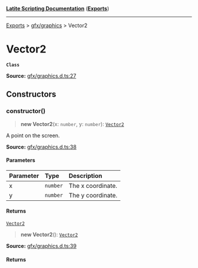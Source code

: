 [**Latite Scripting Documentation**](../../README.md) ([**Exports**](../../exports.md))

---

[Exports](../../exports.md) > [gfx/graphics](../index.md) > Vector2

# Vector2

**`Class`**

**Source:** [gfx/graphics.d.ts:27](https://github.com/LatiteScripting/latitescripting.github.io/blob/796c413/definitions/gfx/graphics.d.ts#L27)

## Constructors

### constructor()

> **new Vector2**(x: `number`, y: `number`): [`Vector2`](class.Vector2.md)

A point on the screen.

**Source:** [gfx/graphics.d.ts:38](https://github.com/LatiteScripting/latitescripting.github.io/blob/796c413/definitions/gfx/graphics.d.ts#L38)

#### Parameters

| Parameter | Type     | Description       |
| :-------- | :------- | :---------------- |
| x         | `number` | The x coordinate. |
| y         | `number` | The y coordinate. |

#### Returns

[`Vector2`](class.Vector2.md)

> **new Vector2**(): [`Vector2`](class.Vector2.md)

**Source:** [gfx/graphics.d.ts:39](https://github.com/LatiteScripting/latitescripting.github.io/blob/796c413/definitions/gfx/graphics.d.ts#L39)

#### Returns

[`Vector2`](class.Vector2.md)

## Properties

### add

> **add**: `Function`

**Source:** [gfx/graphics.d.ts:28](https://github.com/LatiteScripting/latitescripting.github.io/blob/796c413/definitions/gfx/graphics.d.ts#L28)

#### Type declaration (add)

> > (vec: [`Vector2`](class.Vector2.md)): [`Vector2`](class.Vector2.md)
>
> **Source:** [gfx/graphics.d.ts:28](https://github.com/LatiteScripting/latitescripting.github.io/blob/796c413/definitions/gfx/graphics.d.ts#L28)
>
> ##### Parameters
>
> | Parameter | Type                          |
> | :-------- | :---------------------------- |
> | vec       | [`Vector2`](class.Vector2.md) |
>
> ##### Returns
>
> [`Vector2`](class.Vector2.md)

### distanceTo

> **distanceTo**: `Function`

**Source:** [gfx/graphics.d.ts:32](https://github.com/LatiteScripting/latitescripting.github.io/blob/796c413/definitions/gfx/graphics.d.ts#L32)

#### Type declaration (distanceTo)

> > (pos: [`Vector2`](class.Vector2.md)): `number`
>
> **Source:** [gfx/graphics.d.ts:32](https://github.com/LatiteScripting/latitescripting.github.io/blob/796c413/definitions/gfx/graphics.d.ts#L32)
>
> ##### Parameters
>
> | Parameter | Type                          |
> | :-------- | :---------------------------- |
> | pos       | [`Vector2`](class.Vector2.md) |
>
> ##### Returns
>
> `number`

### div

> **div**: `Function`

**Source:** [gfx/graphics.d.ts:31](https://github.com/LatiteScripting/latitescripting.github.io/blob/796c413/definitions/gfx/graphics.d.ts#L31)

#### Type declaration (div)

> > (vec: [`Vector2`](class.Vector2.md)): [`Vector2`](class.Vector2.md)
>
> **Source:** [gfx/graphics.d.ts:31](https://github.com/LatiteScripting/latitescripting.github.io/blob/796c413/definitions/gfx/graphics.d.ts#L31)
>
> ##### Parameters
>
> | Parameter | Type                          |
> | :-------- | :---------------------------- |
> | vec       | [`Vector2`](class.Vector2.md) |
>
> ##### Returns
>
> [`Vector2`](class.Vector2.md)

### mul

> **mul**: `Function`

**Source:** [gfx/graphics.d.ts:30](https://github.com/LatiteScripting/latitescripting.github.io/blob/796c413/definitions/gfx/graphics.d.ts#L30)

#### Type declaration (mul)

> > (vec: [`Vector2`](class.Vector2.md)): [`Vector2`](class.Vector2.md)
>
> **Source:** [gfx/graphics.d.ts:30](https://github.com/LatiteScripting/latitescripting.github.io/blob/796c413/definitions/gfx/graphics.d.ts#L30)
>
> ##### Parameters
>
> | Parameter | Type                          |
> | :-------- | :---------------------------- |
> | vec       | [`Vector2`](class.Vector2.md) |
>
> ##### Returns
>
> [`Vector2`](class.Vector2.md)

### sub

> **sub**: `Function`

**Source:** [gfx/graphics.d.ts:29](https://github.com/LatiteScripting/latitescripting.github.io/blob/796c413/definitions/gfx/graphics.d.ts#L29)

#### Type declaration (sub)

> > (vec: [`Vector2`](class.Vector2.md)): [`Vector2`](class.Vector2.md)
>
> **Source:** [gfx/graphics.d.ts:29](https://github.com/LatiteScripting/latitescripting.github.io/blob/796c413/definitions/gfx/graphics.d.ts#L29)
>
> ##### Parameters
>
> | Parameter | Type                          |
> | :-------- | :---------------------------- |
> | vec       | [`Vector2`](class.Vector2.md) |
>
> ##### Returns
>
> [`Vector2`](class.Vector2.md)

### x

> **x**: `number`

**Source:** [gfx/graphics.d.ts:41](https://github.com/LatiteScripting/latitescripting.github.io/blob/796c413/definitions/gfx/graphics.d.ts#L41)

### y

> **y**: `number`

**Source:** [gfx/graphics.d.ts:42](https://github.com/LatiteScripting/latitescripting.github.io/blob/796c413/definitions/gfx/graphics.d.ts#L42)
